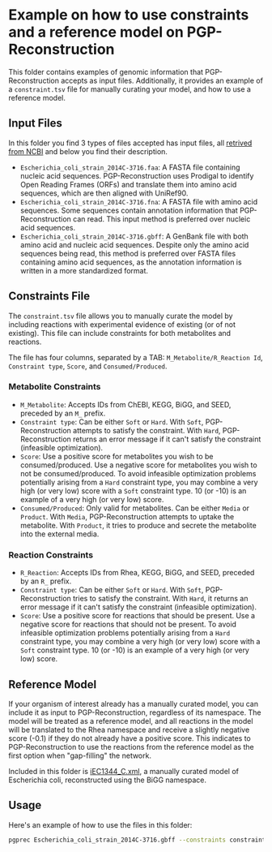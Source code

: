# Example on how to use constraints and a reference model on PGP-Reconstruction

This folder contains examples of genomic information that PGP-Reconstruction accepts as input files. Additionally, it provides an example of a `constraint.tsv` file for manually curating your model, and how to use a reference model.

## Input Files

In this folder you find 3 types of files accepted has input files, all [retrived from NCBI](https://www.ncbi.nlm.nih.gov/genome/167?genome_assembly_id=368427) and below you find their description.
- `Escherichia_coli_strain_2014C-3716.faa`: A FASTA file containing nucleic acid sequences. PGP-Reconstruction uses Prodigal to identify Open Reading Frames (ORFs) and translate them into amino acid sequences, which are then aligned with UniRef90.
- `Escherichia_coli_strain_2014C-3716.fna`: A FASTA file with amino acid sequences. Some sequences contain annotation information that PGP-Reconstruction can read. This input method is preferred over nucleic acid sequences.
- `Escherichia_coli_strain_2014C-3716.gbff`: A GenBank file with both amino acid and nucleic acid sequences. Despite only the amino acid sequences being read, this method is preferred over FASTA files containing amino acid sequences, as the annotation information is written in a more standardized format.

## Constraints File

The `constraint.tsv` file allows you to manually curate the model by including reactions with experimental evidence of existing (or of not existing). This file can include constraints for both metabolites and reactions.

The file has four columns, separated by a TAB: `M_Metabolite/R_Reaction Id`, `Constraint type`, `Score`, and `Consumed/Produced`.

### Metabolite Constraints

- `M_Metabolite`: Accepts IDs from ChEBI, KEGG, BiGG, and SEED, preceded by an `M_` prefix.
- `Constraint type`: Can be either `Soft` or `Hard`. With `Soft`, PGP-Reconstruction attempts to satisfy the constraint. With `Hard`, PGP-Reconstruction returns an error message if it can't satisfy the constraint (infeasible optimization).
- `Score`: Use a positive score for metabolites you wish to be consumed/produced. Use a negative score for metabolites you wish to not be consumed/produced. To avoid infeasible optimization problems potentially arising from a `Hard` constraint type, you may combine a very high (or very low) score with a `Soft` constraint type. 10 (or -10) is an example of a very high (or very low) score.
- `Consumed/Produced`: Only valid for metabolites. Can be either `Media` or `Product`. With `Media`, PGP-Reconstruction attempts to uptake the metabolite. With `Product`, it tries to produce and secrete the metabolite into the external media.

### Reaction Constraints

- `R_Reaction`: Accepts IDs from Rhea, KEGG, BiGG, and SEED, preceded by an `R_` prefix.
- `Constraint type`: Can be either `Soft` or `Hard`. With `Soft`, PGP-Reconstruction tries to satisfy the constraint. With `Hard`, it returns an error message if it can't satisfy the constraint (infeasible optimization).
- `Score`: Use a positive score for reactions that should be present. Use a negative score for reactions that should not be present. To avoid infeasible optimization problems potentially arising from a `Hard` constraint type, you may combine a very high (or very low) score with a `Soft` constraint type. 10 (or -10) is an example of a very high (or very low) score.

## Reference Model

If your organism of interest already has a manually curated model, you can include it as input to PGP-Reconstruction, regardless of its namespace. The model will be treated as a reference model, and all reactions in the model will be translated to the Rhea namespace and receive a slightly negative score (-0.1) if they do not already have a positive score. This indicates to PGP-Reconstruction to use the reactions from the reference model as the first option when "gap-filling" the network. 

Included in this folder is [iEC1344_C.xml](http://bigg.ucsd.edu/models/iEC1344_C), a manually curated model of Escherichia coli, reconstructed using the BiGG namespace.

## Usage

Here's an example of how to use the files in this folder:

```bash
pgprec Escherichia_coli_strain_2014C-3716.gbff --constraints constraints.tsv --reference "iEC1344_C.xml"
```